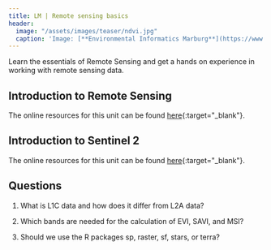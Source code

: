 ```yaml
---
title: LM | Remote sensing basics
header:
  image: "/assets/images/teaser/ndvi.jpg"
  caption: 'Image: [**Environmental Informatics Marburg**](https://www.uni-marburg.de/en/fb19/disciplines/physisch/environmentalinformatics){:target="_blank"}'
---
```


Learn the essentials of Remote Sensing and get a hands on experience in working with remote sensing data.
<!--more-->


## Introduction to Remote Sensing 
The online resources for this unit can be found [here](https://geomoer.github.io/geoAI//unit02/unit02-00_overview.html){:target="_blank"}.


## Introduction to Sentinel 2
The online resources for this unit can be found [here](https://geomoer.github.io/moer-bsc-project-seminar-remote-sensing//unit04/unit04-05_sentinel.html){:target="_blank"}.


## Questions

1) What is L1C data and how does it differ from L2A data?

2) Which bands are needed for the calculation of EVI, SAVI, and MSI?

3) Should we use the R packages sp, raster, sf, stars, or terra? 
  
